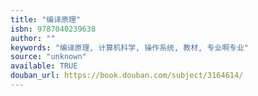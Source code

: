 ```yaml
---
title: "编译原理"
isbn: 9787040239638
author: ""
keywords: "编译原理, 计算机科学, 操作系统, 教材, 专业啊专业"
source: "unknown"
available: TRUE
douban_url: https://book.douban.com/subject/3164614/
---
```

